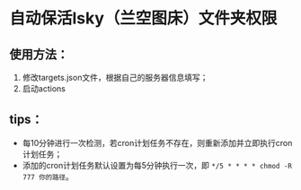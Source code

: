 # 自动保活lsky（兰空图床）文件夹权限  
## 使用方法：
1. 修改targets.json文件，根据自己的服务器信息填写；
2. 启动actions  
## tips：
- 每10分钟进行一次检测，若cron计划任务不存在，则重新添加并立即执行cron计划任务；
- 添加的cron计划任务默认设置为每5分钟执行一次，即 `*/5 * * * * chmod -R 777 你的路径`。
